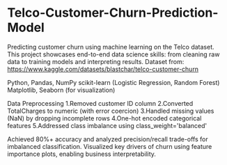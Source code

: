 # Telco-Customer-Churn-Prediction-Model
Predicting customer churn using machine learning on the Telco dataset. This project showcases end-to-end data science skills: from cleaning raw data to training models and interpreting results.
Dataset from: https://www.kaggle.com/datasets/blastchar/telco-customer-churn

Python, Pandas, NumPy
scikit-learn (Logistic Regression, Random Forest)
Matplotlib, Seaborn (for visualization)

Data Preprocessing
1.Removed customer ID column
2.Converted TotalCharges to numeric (with error coercion)
3.Handled missing values (NaN) by dropping incomplete rows
4.One-hot encoded categorical features
5.Addressed class imbalance using class_weight='balanced'

Achieved 80%+ accuracy and analyzed precision/recall trade-offs for imbalanced classification.
Visualized key drivers of churn using feature importance plots, enabling business interpretability.

